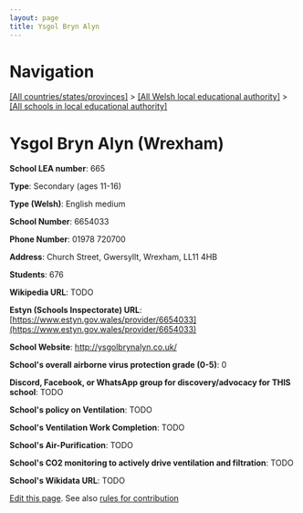 ```yaml
---
layout: page
title: Ysgol Bryn Alyn
---
```

# Navigation

[[All countries/states/provinces]](../../..) > [[All Welsh local educational authority]](../..) > [[All schools in local educational authority]](..)

# Ysgol Bryn Alyn (Wrexham)

**School LEA number**: 665

**Type**: Secondary (ages 11-16)

**Type (Welsh)**: English medium

**School Number**: 6654033

**Phone Number**: 01978 720700

**Address**: Church Street, Gwersyllt, Wrexham, LL11 4HB

**Students**: 676

**Wikipedia URL**: TODO

**Estyn (Schools Inspectorate) URL**: [https://www.estyn.gov.wales/provider/6654033](https://www.estyn.gov.wales/provider/6654033)

**School Website**: http://ysgolbrynalyn.co.uk/

**School's overall airborne virus protection grade (0-5)**: 0

**Discord, Facebook, or WhatsApp group for discovery/advocacy for THIS school**: TODO

**School's policy on Ventilation**: TODO

**School's Ventilation Work Completion**: TODO

**School's Air-Purification**: TODO

**School's CO2 monitoring to actively drive ventilation and filtration**: TODO

**School's Wikidata URL**: TODO




[Edit this page](https://github.com/VentilationProject/Wales/edit/prif/./Wrexham/Ysgol_Bryn_Alyn.md). See also [rules for contribution](../../../contribution-rules/)